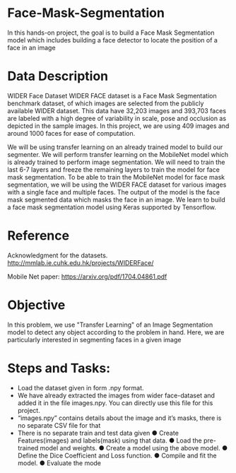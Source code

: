 # Face-Mask-Segmentation
In this hands-on project, the goal is to build a Face Mask Segmentation model which includes building a face detector to locate the position of a face in an image

# Data Description
WIDER Face Dataset WIDER FACE dataset is a Face Mask Segmentation benchmark dataset, of which images are selected from the publicly available WIDER dataset.  This data have 32,203 images and 393,703 faces are labeled with a high degree of variability in scale, pose and occlusion as depicted in the sample images. In this project, we are using 409 images and around 1000 faces for ease of computation. 
 
We will be using transfer learning on an already trained model to build our segmenter. We will perform transfer learning on the MobileNet model which is already trained to perform image segmentation. We will need to train the last 6-7 layers and freeze the remaining layers to train the model for face mask segmentation. To be able to train the MobileNet model for face mask segmentation, we will be using the WIDER FACE dataset for various images with a single face and multiple faces. The output of the model is the face mask segmented data which masks the face in an image. We learn to build a face mask segmentation model using Keras supported by Tensorflow. 

# Reference 
Acknowledgment for the datasets. http://mmlab.ie.cuhk.edu.hk/projects/WIDERFace/ 

Mobile Net paper: https://arxiv.org/pdf/1704.04861.pdf 

# Objective
In this problem, we use "Transfer Learning" of an Image Segmentation model to detect any object according to the problem in hand. Here, we are particularly interested in segmenting faces in a given image 

# Steps and Tasks: 
- Load the dataset given in form .npy format. 
 - We have already extracted the images from wider face-dataset and added it in the file images.npy. You can directly use this file for this project. 
 - “images.npy” contains details about the image and it’s masks, there is no separate CSV file for that 
 - There is no separate train and test data given 
● Create Features(images) and labels(mask) using that data. 
● Load the pre-trained model and weights. 
● Create a model using the above model. 
● Define the Dice Coefficient and Loss function. 
● Compile and fit the model. 
● Evaluate the mode
